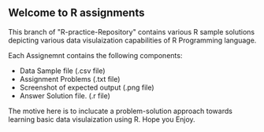 ## Welcome to R assignments

This branch of "R-practice-Repository" contains various R sample solutions depicting various data visulaization capabilities
of R Programming language.

Each Assignemnt contains the following components:

* Data Sample file (.csv file)
* Assignment Problems (.txt file)
* Screenshot of expected output (.png file)
* Answer Solution file. (.r file)

The motive here is to inclucate a problem-solution approach towards learning basic data visulaization using R.
Hope you Enjoy.
